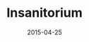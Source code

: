 ---
title: Insanitorium
date: 2015-04-25
extra: 
    cover: /covers/retrylife/insanitorium.jpg
    artists:
        - Evan Pratten
        - Nathan Desjardins
    urls:
        spotify: https://open.spotify.com/album/4V94dN0MecmER02pwUc092
        apple_music: https://music.apple.com/us/album/insanitorium-ep/1626865870
---